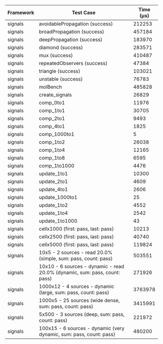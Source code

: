 | Framework | Test Case | Time (μs) |
| --- | --- | --- |
| signals | avoidablePropagation (success) | 212253 |
| signals | broadPropagation (success) | 457184 |
| signals | deepPropagation (success) | 183970 |
| signals | diamond (success) | 283571 |
| signals | mux (success) | 410487 |
| signals | repeatedObservers (success) | 47384 |
| signals | triangle (success) | 103021 |
| signals | unstable (success) | 76783 |
| signals | molBench | 485828 |
| signals | create_signals | 26829 |
| signals | comp_0to1 | 11976 |
| signals | comp_1to1 | 30705 |
| signals | comp_2to1 | 9493 |
| signals | comp_4to1 | 1825 |
| signals | comp_1000to1 | 5 |
| signals | comp_1to2 | 26038 |
| signals | comp_1to4 | 12165 |
| signals | comp_1to8 | 6595 |
| signals | comp_1to1000 | 4476 |
| signals | update_1to1 | 10300 |
| signals | update_2to1 | 4609 |
| signals | update_4to1 | 2606 |
| signals | update_1000to1 | 25 |
| signals | update_1to2 | 4552 |
| signals | update_1to4 | 2542 |
| signals | update_1to1000 | 43 |
| signals | cellx1000 (first: pass, last: pass) | 10213 |
| signals | cellx2500 (first: pass, last: pass) | 40740 |
| signals | cellx5000 (first: pass, last: pass) | 119824 |
| signals | 10x5 - 2 sources - read 20.0% (simple, sum: pass, count: pass) | 503551 |
| signals | 10x10 - 6 sources - dynamic - read 20.0% (dynamic, sum: pass, count: pass) | 271926 |
| signals | 1000x12 - 4 sources - dynamic (large, sum: pass, count: pass) | 3763978 |
| signals | 1000x5 - 25 sources (wide dense, sum: pass, count: pass) | 3415991 |
| signals | 5x500 - 3 sources (deep, sum: pass, count: pass) | 221972 |
| signals | 100x15 - 6 sources - dynamic (very dynamic, sum: pass, count: pass) | 480200 |

